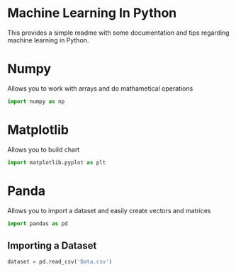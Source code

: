# Machine Learning In Python
This provides a simple readme with some documentation and tips regarding machine learning in Python.

# Numpy
Allows you to work with arrays and do mathametical operations
```python
import numpy as np
```

# Matplotlib
Allows you to build chart
```python
import matplotlib.pyplot as plt
```

# Panda 
Allows you to import a dataset and easily create vectors and matrices
```python
import pandas as pd
```
  ## Importing a Dataset
  ```python
  dataset = pd.read_csv('Data.csv')
  ```
